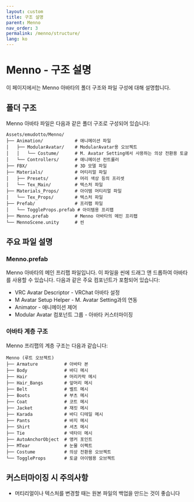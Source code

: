 ```yaml
---
layout: custom
title: 구조 설명
parent: Menno
nav_order: 3
permalink: /menno/structure/
lang: ko
---
```


# Menno - 구조 설명

이 페이지에서는 Menno 아바타의 폴더 구조와 파일 구성에 대해 설명합니다.

## 폴더 구조

Menno 아바타 파일은 다음과 같은 폴더 구조로 구성되어 있습니다:

```
Assets/emudotto/Menno/
├── Animation/            # 애니메이션 파일
│   ├── ModularAvatar/    # ModularAvatar용 오브젝트
│   │   └── Costume/      # M. Avatar Setting에서 사용하는 의상 전환용 토글
│   └── Controllers/      # 애니메이션 컨트롤러
├── FBX/                  # 3D 모델 파일
├── Materials/            # 머티리얼 파일
│   ├── Presets/          # 머리 색상 등의 프리셋
│   └── Tex_Main/         # 텍스처 파일
├── Materials_Props/      # 아이템 머티리얼 파일
│   └── Tex_Props/        # 텍스처 파일
├── Prefab/               # 프리팹 파일
│   └── ToggleProps.prefab # 아이템용 프리팹
├── Menno.prefab          # Menno 아바타의 메인 프리팹
└── MennoScene.unity      # 씬
```

## 주요 파일 설명

### Menno.prefab

Menno 아바타의 메인 프리팹 파일입니다. 이 파일을 씬에 드래그 앤 드롭하여 아바타를 사용할 수 있습니다. 다음과 같은 주요 컴포넌트가 포함되어 있습니다:

- VRC Avatar Descriptor - VRChat 아바타 설정
- M Avatar Setup Helper - M. Avatar Setting과의 연동
- Animator - 애니메이션 제어
- Modular Avatar 컴포넌트 그룹 - 아바타 커스터마이징

### 아바타 계층 구조

Menno 프리팹의 계층 구조는 다음과 같습니다:

```
Menno (루트 오브젝트)
├── Armature          # 아바타 본
├── Body              # 바디 메시
├── Hair              # 머리카락 메시
├── Hair_Bangs        # 앞머리 메시
├── Belt              # 벨트 메시
├── Boots             # 부츠 메시
├── Coat              # 코트 메시
├── Jacket            # 재킷 메시
├── Karada            # 바디 디테일 메시
├── Pants             # 바지 메시
├── Shirt             # 셔츠 메시
├── Tie               # 넥타이 메시
├── AutoAnchorObject  # 앵커 포인트
├── MTear             # 눈물 이펙트
├── Costume           # 의상 전환용 오브젝트
└── ToggleProps       # 토글 아이템용 오브젝트
```

## 커스터마이징 시 주의사항

- 머티리얼이나 텍스처를 변경할 때는 원본 파일의 백업을 만드는 것이 좋습니다 